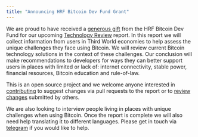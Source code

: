```yaml
---
title: "Announcing HRF Bitcoin Dev Fund Grant"
---
```


We are proud to have received a [generous gift](https://twitter.com/gladstein/status/1437796213131149312?s=20) from the HRF Bitcoin Dev Fund for our upcoming [Technology Review](../reports/bitcoin_everywhere_tech.md) report. In this report we will collect information from users in Third World economies to help assess the unique challenges they face using Bitcoin. We will review current Bitcoin technology solutions in the context of these challenges. Our conclusion will make recommendations to developers for ways they can better support users in places with limited or lack of: internet connectivity, stable power, financial resources, Bitcoin education and rule-of-law.

This is an open source project and we welcome anyone interested in [contributing](../reports/contributing.md) to suggest changes via pull requests to the report or to [review changes](https://github.com/marketsbylili/bitcoineverywhere.tech/pulls) submitted by others.

We are also looking to interview people living in places with unique challenges when using Bitcoin. Once the report is complete we will also need help translating it to different languages. Please get in touch via [telegram](https://t.me/bitcoineverywhere_tech) if you would like to help.
